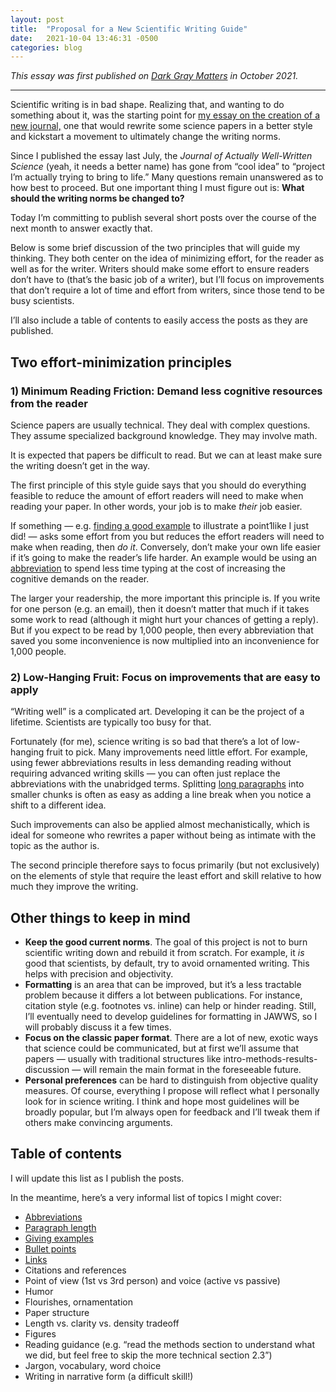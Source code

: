 ```yaml
---
layout: post
title:  "Proposal for a New Scientific Writing Guide"
date:   2021-10-04 13:46:31 -0500
categories: blog
---
```


_This essay was first published on [Dark Gray Matters](https://etiennefd.com/dgm/proposal-for-a-new-scientific-writing-guide/) in October 2021._

---

Scientific writing is in bad shape. Realizing that, and wanting to do something about it, was the starting point for [my essay on the creation of a new journal,](https://etiennefd.com/dgm/the-journal-of-actually-well-written-science/) one that would rewrite some science papers in a better style and kickstart a movement to ultimately change the writing norms.

Since I published the essay last July, the _Journal of Actually Well-Written Science_ (yeah, it needs a better name) has gone from “cool idea” to “project I’m actually trying to bring to life.” Many questions remain unanswered as to how best to proceed. But one important thing I must figure out is: **What should the writing norms be changed to?**

Today I’m committing to publish several short posts over the course of the next month to answer exactly that.

Below is some brief discussion of the two principles that will guide my thinking. They both center on the idea of minimizing effort, for the reader as well as for the writer. Writers should make some effort to ensure readers don’t have to (that’s the basic job of a writer), but I’ll focus on improvements that don’t require a lot of time and effort from writers, since those tend to be busy scientists.

I’ll also include a table of contents to easily access the posts as they are published.

## Two effort-minimization principles

### 1) Minimum Reading Friction: Demand less cognitive resources from the reader

Science papers are usually technical. They deal with complex questions. They assume specialized background knowledge. They may involve math.

It is expected that papers be difficult to read. But we can at least make sure the writing doesn’t get in the way.

The first principle of this style guide says that you should do everything feasible to reduce the amount of effort readers will need to make when reading your paper. In other words, your job is to make _their_ job easier.

If something — e.g. [finding a good example](https://etiennefd.com/dgm/science-style-guide-giving-examples/) to illustrate a point1like I just did! — asks some effort from you but reduces the effort readers will need to make when reading, then _do it_. Conversely, don’t make your own life easier if it’s going to make the reader’s life harder. An example would be using an [abbreviation](https://etiennefd.com/dgm/science-style-guide-abbreviations/) to spend less time typing at the cost of increasing the cognitive demands on the reader.

The larger your readership, the more important this principle is. If you write for one person (e.g. an email), then it doesn’t matter that much if it takes some work to read (although it might hurt your chances of getting a reply). But if you expect to be read by 1,000 people, then every abbreviation that saved you some inconvenience is now multiplied into an inconvenience for 1,000 people.

### 2) Low-Hanging Fruit: Focus on improvements that are easy to apply

“Writing well” is a complicated art. Developing it can be the project of a lifetime. Scientists are typically too busy for that.

Fortunately (for me), science writing is so bad that there’s a lot of low-hanging fruit to pick. Many improvements need little effort. For example, using fewer abbreviations results in less demanding reading without requiring advanced writing skills — you can often just replace the abbreviations with the unabridged terms. Splitting [long paragraphs](https://etiennefd.com/dgm/science-style-guide-paragraph-length/) into smaller chunks is often as easy as adding a line break when you notice a shift to a different idea.

Such improvements can also be applied almost mechanistically, which is ideal for someone who rewrites a paper without being as intimate with the topic as the author is.

The second principle therefore says to focus primarily (but not exclusively) on the elements of style that require the least effort and skill relative to how much they improve the writing.

## Other things to keep in mind

-   **Keep the good current norms**. The goal of this project is not to burn scientific writing down and rebuild it from scratch. For example, it _is_ good that scientists, by default, try to avoid ornamented writing. This helps with precision and objectivity.
-   **Formatting** is an area that can be improved, but it’s a less tractable problem because it differs a lot between publications. For instance, citation style (e.g. footnotes vs. inline) can help or hinder reading. Still, I’ll eventually need to develop guidelines for formatting in JAWWS, so I will probably discuss it a few times.
-   **Focus on the classic paper format**. There are a lot of new, exotic ways that science could be communicated, but at first we’ll assume that papers — usually with traditional structures like intro-methods-results-discussion — will remain the main format in the foreseeable future.
-   **Personal preferences** can be hard to distinguish from objective quality measures. Of course, everything I propose will reflect what I personally look for in science writing. I think and hope most guidelines will be broadly popular, but I’m always open for feedback and I’ll tweak them if others make convincing arguments.

## Table of contents

I will update this list as I publish the posts.

In the meantime, here’s a very informal list of topics I might cover:

-   [Abbreviations](https://etiennefd.com/dgm/science-style-guide-abbreviations/)
-   [Paragraph length](https://etiennefd.com/dgm/science-style-guide-paragraph-length/)
-   [Giving examples](https://etiennefd.com/dgm/science-style-guide-giving-examples/)
-   [Bullet points](https://etiennefd.com/dgm/science-style-guide-bullet-points/)
-   [Links](https://etiennefd.com/dgm/science-style-guide-links/)
-   Citations and references
-   Point of view (1st vs 3rd person) and voice (active vs passive)
-   Humor
-   Flourishes, ornamentation
-   Paper structure
-   Length vs. clarity vs. density tradeoff
-   Figures
-   Reading guidance (e.g. “read the methods section to understand what we did, but feel free to skip the more technical section 2.3”)
-   Jargon, vocabulary, word choice
-   Writing in narrative form (a difficult skill!)
